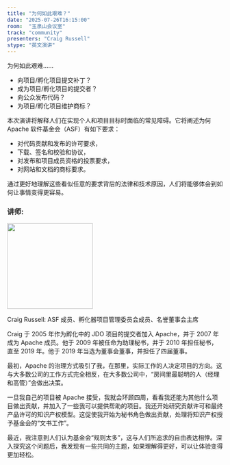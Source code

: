 ```yaml
---
title: "为何如此艰难？"
date: "2025-07-26T16:15:00"
room:  "玉泉山会议室"
track: "community"
presenters: "Craig Russell"
stype: "英文演讲"
---
```


为何如此艰难……

- 向项目/孵化项目提交补丁？
- 成为项目/孵化项目的提交者？
- 向公众发布代码？
- 为项目/孵化项目维护商标？

本次演讲将解释人们在实现个人和项目目标时面临的常见障碍。它将阐述为何 Apache 软件基金会（ASF）有如下要求：
- 对代码贡献和发布的许可要求，
- 下载、签名和校验和协议，
- 对发布和项目成员资格的投票要求，
- 对网站和文档的商标要求。

通过更好地理解这些看似任意的要求背后的法律和技术原因，人们将能够体会到如何让事情变得更容易。

### 讲师:

<img src="https://sessionize.com/image/3194-400o400o1-94Sk7eKXZREt1kbzW2diBZ.jpg" width="200" /><br/>

Craig Russell: ASF 成员、孵化器项目管理委员会成员、名誉董事会主席

Craig 于 2005 年作为孵化中的 JDO 项目的提交者加入 Apache，并于 2007 年成为 Apache 成员。他于 2009 年被任命为助理秘书，并于 2010 年担任秘书，直至 2019 年。他于 2019 年当选为董事会董事，并担任了四届董事。

最初，Apache 的治理方式吸引了我，在那里，实际工作的人决定项目的方向。这与大多数公司的工作方式完全相反，在大多数公司中，“房间里最聪明的人（经理和高管）”会做出决策。

一旦我自己的项目被 Apache 接受，我就会环顾四周，看看我还能为其他什么项目做出贡献，并加入了一些我可以提供帮助的项目。我还开始研究贡献许可和最终产品许可的知识产权模型。这促使我开始为秘书角色做出贡献，处理将知识产权授予基金会的“文书工作”。

最近，我注意到人们认为基金会“规则太多”，这与人们所追求的自由表达相悖。深入探究这个问题后，我发现有一些共同的主题，如果理解得更好，可以让体验变得更加轻松。